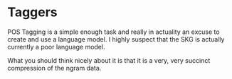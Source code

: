 Taggers
===

POS Tagging is a simple enough task and really in actuality an excuse to create and use a language model. I highly suspect that the SKG is actually currently a poor language model.

What you should think nicely about it is that it is a very, very succinct compression of the ngram data.
